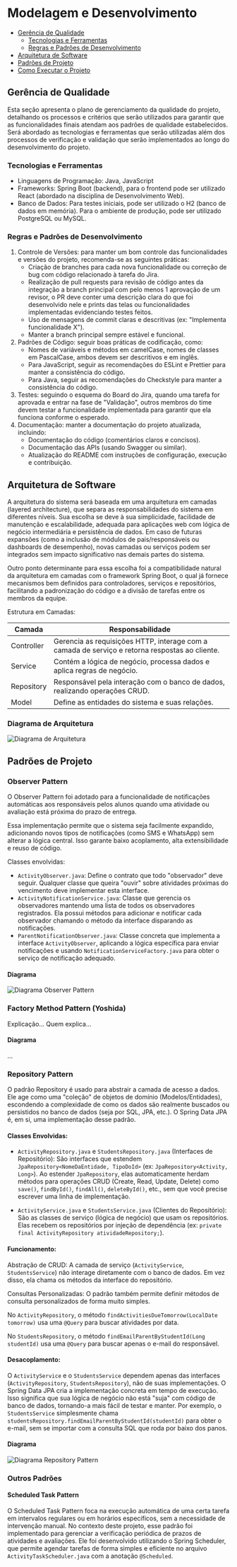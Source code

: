 # Modelagem e Desenvolvimento

- [Gerência de Qualidade](#Gerência-de-Qualidade)
  - [Tecnologias e Ferramentas](#Tecnologias-e-Ferramentas)
  - [Regras e Padrões de Desenvolvimento](#Regras-e-Padrões-de-Desenvolvimento)
- [Arquitetura de Software](#Arquitetura-de-Software)
- [Padrões de Projeto](#Padrões-de-Projeto)
- [Como Executar o Projeto](./codigo/README.md)

## Gerência de Qualidade

Esta seção apresenta o plano de gerenciamento da qualidade do projeto, detalhando os processos e critérios que serão utilizados para garantir que as funcionalidades finais atendam aos padrões de qualidade estabelecidos. Será abordado as tecnologias e ferramentas que serão utilizadas além dos processos de verificação e validação que serão implementados ao longo do desenvolvimento do projeto.

### Tecnologias e Ferramentas

- Linguagens de Programação: Java, JavaScript
- Frameworks: Spring Boot (backend), para o frontend pode ser utilizado React (abordado na disciplina de Desenvolvimento Web).
- Banco de Dados: Para testes iniciais, pode ser utilizado o H2 (banco de dados em memória). Para o ambiente de produção, pode ser utilizado PostgreSQL ou MySQL.

### Regras e Padrões de Desenvolvimento

1. Controle de Versões: para manter um bom controle das funcionalidades e versões do projeto, recomenda-se as seguintes práticas:
   - Criação de branches para cada nova funcionalidade ou correção de bug com código relacionado à tarefa do Jira.
   - Realização de pull requests para revisão de código antes da integração a branch principal com pelo menos 1 aprovação de um revisor, o PR deve conter uma descrição clara do que foi desenvolvido nele e prints das telas ou funcionalidades implementadas evidenciando testes feitos.
   - Uso de mensagens de commit claras e descritivas (ex: "Implementa funcionalidade X").
   - Manter a branch principal sempre estável e funcional.
2. Padrões de Código: seguir boas práticas de codificação, como:
   - Nomes de variáveis e métodos em camelCase, nomes de classes em PascalCase, ambos devem ser descritivos e em inglês.
   - Para JavaScript, seguir as recomendações do ESLint e Prettier para manter a consistência do código.
   - Para Java, seguir as recomendações do Checkstyle para manter a consistência do código.
3. Testes: seguindo o esquema do Board do Jira, quando uma tarefa for aprovada e entrar na fase de "Validação", outros membros do time devem testar a funcionalidade implementada para garantir que ela funciona conforme o esperado.
4. Documentação: manter a documentação do projeto atualizada, incluindo:
   - Documentação do código (comentários claros e concisos).
   - Documentação das APIs (usando Swagger ou similar).
   - Atualização do README com instruções de configuração, execução e contribuição.

## Arquitetura de Software

A arquitetura do sistema será baseada em uma arquitetura em camadas (layered architecture), que separa as responsabilidades do sistema em diferentes níveis. Sua escolha se deve à sua simplicidade, facilidade de manutenção e escalabilidade, adequada para aplicações web com lógica de negócio intermediária e persistência de dados. Em caso de futuras expansões (como a inclusão de módulos de pais/responsáveis ou dashboards de desempenho), novas camadas ou serviços podem ser integrados sem impacto significativo nas demais partes do sistema.

Outro ponto determinante para essa escolha foi a compatibilidade natural da arquitetura em camadas com o framework Spring Boot, o qual já fornece mecanismos bem definidos para controladores, serviços e repositórios, facilitando a padronização do código e a divisão de tarefas entre os membros da equipe.

Estrutura em Camadas:

| Camada     | Responsabilidade                                                                               |
| ---------- | ---------------------------------------------------------------------------------------------- |
| Controller | Gerencia as requisições HTTP, interage com a camada de serviço e retorna respostas ao cliente. |
| Service    | Contém a lógica de negócio, processa dados e aplica regras de negócio.                         |
| Repository | Responsável pela interação com o banco de dados, realizando operações CRUD.                    |
| Model      | Define as entidades do sistema e suas relações.                                                |

### Diagrama de Arquitetura

![Diagrama de Arquitetura](../Imagens/arq_software.drawio.png)

## Padrões de Projeto

### Observer Pattern

O Observer Pattern foi adotado para a funcionalidade de notificações automáticas aos responsáveis pelos alunos quando uma atividade ou avaliação está próxima do prazo de entrega.

Essa implementação permite que o sistema seja facilmente expandido, adicionando novos tipos de notificações (como SMS e WhatsApp) sem alterar a lógica central. Isso garante baixo acoplamento, alta extensibilidade e reuso de código.

Classes envolvidas:

- `ActivityObserver.java`: Define o contrato que todo "observador" deve seguir. Qualquer classe que queira "ouvir" sobre atividades próximas do vencimento deve implementar esta interface.
- `ActivityNotificationService.java`: Classe que gerencia os observadores mantendo uma lista de todos os observadores registrados. Ela possui métodos para adicionar e notificar cada observador chamando o método da interface disparando as notificações.
- `ParentNotificationObserver.java`: Classe concreta que implementa a interface `ActivityObserver`, aplicando a lógica específica para enviar notificações e usando `NotificationServiceFactory.java` para obter o serviço de notificação adequado.

#### Diagrama

![Diagrama Observer Pattern](../Imagens/classe_observer.drawio.png)

### Factory Method Pattern (Yoshida)

Explicação... Quem explica...

#### Diagrama

...

### Repository Pattern 

O padrão Repository é usado para abstrair a camada de acesso a dados. Ele age como uma "coleção" de objetos de domínio (Modelos/Entidades), escondendo a complexidade de como os dados são realmente buscados ou persistidos no banco de dados (seja por SQL, JPA, etc.). O Spring Data JPA é, em si, uma implementação desse padrão.

#### Classes Envolvidas:

- `ActivityRepository.java` e `StudentsRepository.java` (Interfaces de Repositório): São interfaces que estendem `JpaRepository<NomeDaEntidade, TipoDoId>` (ex: `JpaRepository<Activity, Long>`).
Ao estender `JpaRepository`, elas automaticamente herdam métodos para operações CRUD (Create, Read, Update, Delete) como `save()`, `findById()`, `findAll()`, `deleteById()`, etc., sem que você precise escrever uma linha de implementação.


- `ActivityService.java` e `StudentsService.java` (Clientes do Repositório): São as classes de serviço (lógica de negócio) que usam os repositórios.
Elas recebem os repositórios por injeção de dependência (ex: `private final ActivityRepository atividadeRepository;`).

#### Funcionamento:

Abstração de CRUD: A camada de serviço (`ActivityService`, `StudentsService`) não interage diretamente com o banco de dados. Em vez disso, ela chama os métodos da interface do repositório.

Consultas Personalizadas: O padrão também permite definir métodos de consulta personalizados de forma muito simples.

No `ActivityRepository`, o método `findActivitiesDueTomorrow(LocalDate tomorrow)` usa uma `@Query` para buscar atividades por data.

No `StudentsRepository`, o método `findEmailParentByStudentId(Long studentId)` usa uma `@Query` para buscar apenas o e-mail do responsável.

#### Desacoplamento:

O `ActivityService` e o `StudentsService` dependem apenas das interfaces (`ActivityRepository`, `StudentsRepository`), não de suas implementações. O Spring Data JPA cria a implementação concreta em tempo de execução. Isso significa que sua lógica de negócio não está "suja" com código de banco de dados, tornando-a mais fácil de testar e manter. Por exemplo, o `StudentsService` simplesmente chama `studentsRepository.findEmailParentByStudentId(studentId)` para obter o e-mail, sem se importar com a consulta SQL que roda por baixo dos panos.

#### Diagrama

![Diagrama Repository Pattern](../Imagens/diagramaRepository.png)

### Outros Padrões

#### Scheduled Task Pattern

O Scheduled Task Pattern foca na execução automática de uma certa tarefa em intervalos regulares ou em horários específicos, sem a necessidade de intervenção manual. No contexto deste projeto, esse padrão foi implementado para gerenciar a verificação periódica de prazos de atividades e avaliações. Ele foi desenvolvido utilizando o Spring Scheduler, que permite agendar tarefas de forma simples e eficiente no arquivo `ActivityTaskScheduler.java` com a anotação `@Scheduled`.
